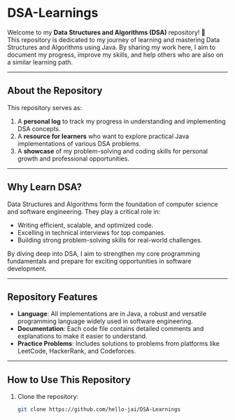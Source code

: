 # DSA-Learnings  

Welcome to my **Data Structures and Algorithms (DSA)** repository! 🚀  
This repository is dedicated to my journey of learning and mastering Data Structures and Algorithms using Java. By sharing my work here, I aim to document my progress, improve my skills, and help others who are also on a similar learning path.  

---

## About the Repository  

This repository serves as:  
1. A **personal log** to track my progress in understanding and implementing DSA concepts.  
2. A **resource for learners** who want to explore practical Java implementations of various DSA problems.  
3. A **showcase** of my problem-solving and coding skills for personal growth and professional opportunities.  

---

## Why Learn DSA?  

Data Structures and Algorithms form the foundation of computer science and software engineering. They play a critical role in:  
- Writing efficient, scalable, and optimized code.  
- Excelling in technical interviews for top companies.  
- Building strong problem-solving skills for real-world challenges.  

By diving deep into DSA, I aim to strengthen my core programming fundamentals and prepare for exciting opportunities in software development.  

---

## Repository Features  

- **Language**: All implementations are in Java, a robust and versatile programming language widely used in software engineering.  
- **Documentation**: Each code file contains detailed comments and explanations to make it easier to understand.  
- **Practice Problems**: Includes solutions to problems from platforms like LeetCode, HackerRank, and Codeforces.  

---

## How to Use This Repository  

1. Clone the repository:  
   ```bash  
   git clone https://github.com/hello-jai/DSA-Learnings
